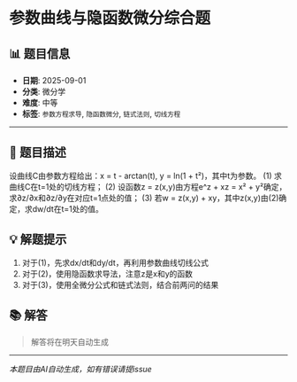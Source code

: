 # 参数曲线与隐函数微分综合题

## 📊 题目信息

- **日期**: 2025-09-01
- **分类**: 微分学
- **难度**: 中等
- **标签**: `参数方程求导`, `隐函数微分`, `链式法则`, `切线方程`

---

## 📝 题目描述

设曲线C由参数方程给出：x = t - arctan(t), y = ln(1 + t²)，其中t为参数。
(1) 求曲线C在t=1处的切线方程；
(2) 设函数z = z(x,y)由方程e^z + xz = x² + y²确定，求∂z/∂x和∂z/∂y在对应t=1点处的值；
(3) 若w = z(x,y) + xy，其中z(x,y)由(2)确定，求dw/dt在t=1处的值。

## 💡 解题提示

1. 对于(1)，先求dx/dt和dy/dt，再利用参数曲线切线公式
2. 对于(2)，使用隐函数求导法，注意z是x和y的函数
3. 对于(3)，使用全微分公式和链式法则，结合前两问的结果

## 📚 解答

> 解答将在明天自动生成

---

*本题目由AI自动生成，如有错误请提issue*
